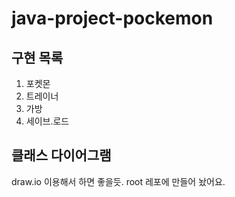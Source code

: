 # java-project-pockemon

## 구현 목록
1. 포켓몬  
2. 트레이너  
3. 가방  
4. 세이브.로드
## 클래스 다이어그램
draw.io 이용해서 하면 좋을듯. root 레포에 만들어 놨어요.


